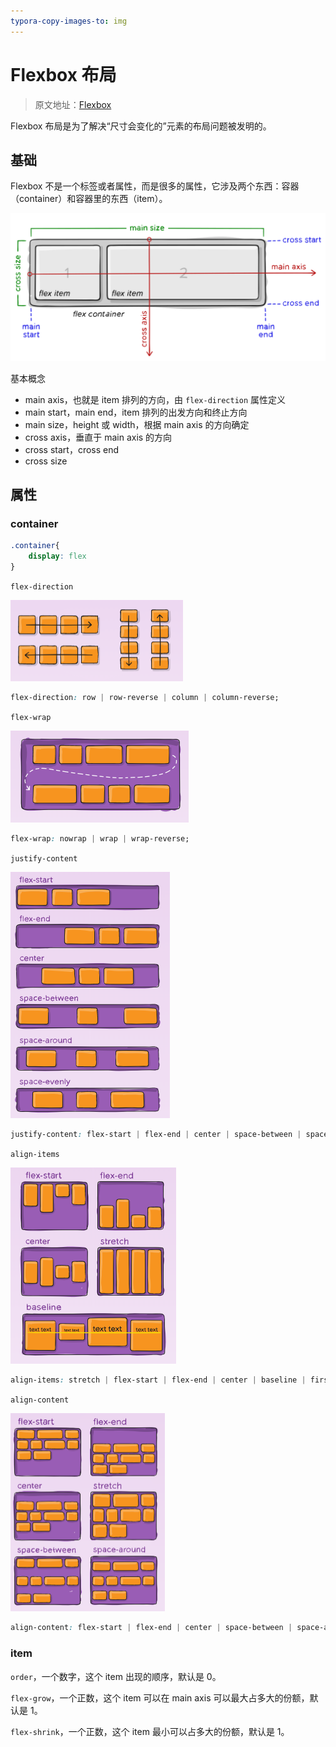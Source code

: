 ```yaml
---
typora-copy-images-to: img
---
```


# Flexbox 布局

> 原文地址：[Flexbox](https://css-tricks.com/snippets/css/a-guide-to-flexbox/#flexbox-background)

Flexbox 布局是为了解决“尺寸会变化的”元素的布局问题被发明的。

## 基础

Flexbox 不是一个标签或者属性，而是很多的属性，它涉及两个东西：容器（container）和容器里的东西（item）。

<img src=".\img\00-basic-terminology.svg" alt="A diagram explaining flexbox terminology. The size across the main axis of flexbox is called the main size, the other direction is the cross size. Those sizes have a main start, main end, cross start, and cross end."  />

基本概念

* main axis，也就是 item 排列的方向，由 `flex-direction` 属性定义
* main start，main end，item 排列的出发方向和终止方向
* main size，height 或 width，根据 main axis 的方向确定
* cross axis，垂直于 main axis 的方向
* cross start，cross end
* cross size

## 属性

### container

```css
.container{
    display: flex
}
```

`flex-direction`

<img src=".\img\image-20200428200254826.png" alt="image-20200428200254826" style="zoom: 50%;" />

```css
flex-direction: row | row-reverse | column | column-reverse;
```

`flex-wrap`

<img src=".\img\image-20200428200344080.png" alt="image-20200428200344080" style="zoom: 50%;" />

```css
flex-wrap: nowrap | wrap | wrap-reverse;
```

`justify-content`

<img src=".\img\image-20200428200450115.png" alt="image-20200428200450115" style="zoom:50%;" />

```css
justify-content: flex-start | flex-end | center | space-between | space-around | space-evenly | start | end | left | right ... + safe | unsafe;
```

`align-items`

<img src=".\img\image-20200428200553002.png" alt="image-20200428200553002" style="zoom:50%;" />

```css
align-items: stretch | flex-start | flex-end | center | baseline | first baseline | last baseline | start | end | self-start | self-end + ... safe | unsafe;
```

`align-content`

<img src=".\img\image-20200428200847485.png" alt="image-20200428200847485" style="zoom:50%;" />

```css
align-content: flex-start | flex-end | center | space-between | space-around | space-evenly | stretch | start | end | baseline | first baseline | last baseline + ... safe | unsafe;
```

### item

`order`，一个数字，这个 item 出现的顺序，默认是 0。

`flex-grow`，一个正数，这个 item 可以在 main axis 可以最大占多大的份额，默认是 1。

`flex-shrink`，一个正数，这个 item 最小可以占多大的份额，默认是 1。




